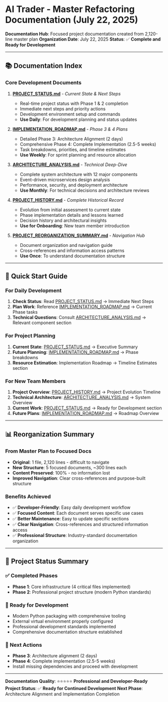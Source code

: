 # AI Trader - Master Refactoring Documentation (July 22, 2025)

**Documentation Hub**: Focused project documentation created from 2,120-line master plan
**Organization Date**: July 22, 2025
**Status**: ✅ **Complete and Ready for Development**

---

## 📚 **Documentation Index**

### **Core Development Documents**

1. **[PROJECT_STATUS.md](PROJECT_STATUS.md)** - *Current State & Next Steps*
   - Real-time project status with Phase 1 & 2 completion
   - Immediate next steps and priority actions
   - Development environment setup and commands
   - **Use Daily**: For development planning and status updates

2. **[IMPLEMENTATION_ROADMAP.md](IMPLEMENTATION_ROADMAP.md)** - *Phase 3 & 4 Plans*
   - Detailed Phase 3: Architecture Alignment (2 days)
   - Comprehensive Phase 4: Complete Implementation (2.5-5 weeks)
   - Task breakdowns, priorities, and timeline estimates
   - **Use Weekly**: For sprint planning and resource allocation

3. **[ARCHITECTURE_ANALYSIS.md](ARCHITECTURE_ANALYSIS.md)** - *Technical Deep-Dive*
   - Complete system architecture with 12 major components
   - Event-driven microservices design analysis
   - Performance, security, and deployment architecture
   - **Use Monthly**: For technical decisions and architecture reviews

4. **[PROJECT_HISTORY.md](PROJECT_HISTORY.md)** - *Complete Historical Record*
   - Evolution from initial assessment to current state
   - Phase implementation details and lessons learned
   - Decision history and architectural insights
   - **Use for Onboarding**: New team member introduction

5. **[PROJECT_REORGANIZATION_SUMMARY.md](PROJECT_REORGANIZATION_SUMMARY.md)** - *Navigation Hub*
   - Document organization and navigation guide
   - Cross-references and information access patterns
   - **Use Once**: To understand documentation structure

---

## 🚀 **Quick Start Guide**

### **For Daily Development**

1. **Check Status**: Read [PROJECT_STATUS.md](PROJECT_STATUS.md) → Immediate Next Steps
2. **Plan Work**: Reference [IMPLEMENTATION_ROADMAP.md](IMPLEMENTATION_ROADMAP.md) → Current Phase tasks
3. **Technical Questions**: Consult [ARCHITECTURE_ANALYSIS.md](ARCHITECTURE_ANALYSIS.md) → Relevant component section

### **For Project Planning**

1. **Current State**: [PROJECT_STATUS.md](PROJECT_STATUS.md) → Executive Summary
2. **Future Planning**: [IMPLEMENTATION_ROADMAP.md](IMPLEMENTATION_ROADMAP.md) → Phase breakdowns
3. **Resource Estimation**: Implementation Roadmap → Timeline Estimates section

### **For New Team Members**

1. **Project Overview**: [PROJECT_HISTORY.md](PROJECT_HISTORY.md) → Project Evolution Timeline
2. **Technical Architecture**: [ARCHITECTURE_ANALYSIS.md](ARCHITECTURE_ANALYSIS.md) → System Overview
3. **Current Work**: [PROJECT_STATUS.md](PROJECT_STATUS.md) → Ready for Development section
4. **Future Plans**: [IMPLEMENTATION_ROADMAP.md](IMPLEMENTATION_ROADMAP.md) → Roadmap Overview

---

## 📊 **Reorganization Summary**

### **From Master Plan to Focused Docs**

- **Original**: 1 file, 2,120 lines - difficult to navigate
- **New Structure**: 5 focused documents, ~300 lines each
- **Content Preserved**: 100% - no information lost
- **Improved Navigation**: Clear cross-references and purpose-built structure

### **Benefits Achieved**

- ✅ **Developer-Friendly**: Easy daily development workflow
- ✅ **Focused Content**: Each document serves specific use cases
- ✅ **Better Maintenance**: Easy to update specific sections
- ✅ **Clear Navigation**: Cross-references and structured information access
- ✅ **Professional Structure**: Industry-standard documentation organization

---

## 🎯 **Project Status Summary**

### **✅ Completed Phases**

- **Phase 1**: Core infrastructure (4 critical files implemented)
- **Phase 2**: Professional project structure (modern Python standards)

### **🚀 Ready for Development**

- Modern Python packaging with comprehensive tooling
- External virtual environment properly configured
- Professional development standards implemented
- Comprehensive documentation structure established

### **🎯 Next Actions**

- **Phase 3**: Architecture alignment (2 days)
- **Phase 4**: Complete implementation (2.5-5 weeks)
- Install missing dependencies and proceed with development

---

**Documentation Quality**: ⭐⭐⭐⭐⭐ **Professional and Developer-Ready**
**Project Status**: ✅ **Ready for Continued Development**
**Next Phase**: Architecture Alignment and Implementation Completion
